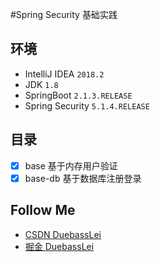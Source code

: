 #Spring Security 基础实践

## 环境
- IntelliJ IDEA `2018.2`
- JDK `1.8`
- SpringBoot `2.1.3.RELEASE`
- Spring Security `5.1.4.RELEASE`

## 目录
- [x] base 基于内存用户验证
- [x] base-db 基于数据库注册登录

## Follow Me
- [CSDN DuebassLei](https://blog.csdn.net/m0_37903882) 
- [掘金 DuebassLei](https://juejin.im/user/5aa1029c51882555770c0603)
